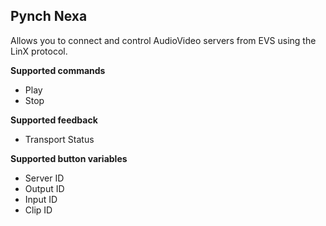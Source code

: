 ## Pynch Nexa

Allows you to connect and control AudioVideo servers from EVS using the LinX protocol.

**Supported commands**

- Play
- Stop

**Supported feedback**

- Transport Status

**Supported button variables**

- Server ID
- Output ID
- Input ID
- Clip ID
